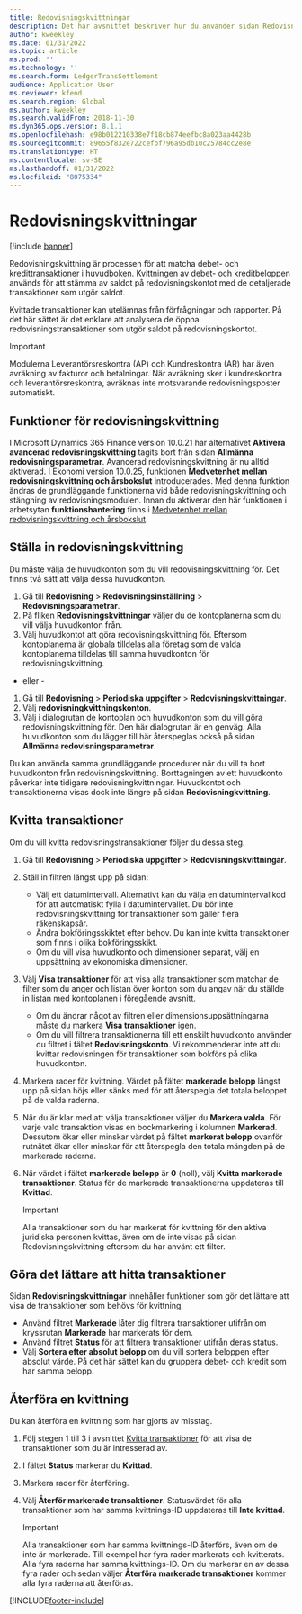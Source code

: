 ```yaml
---
title: Redovisningskvittningar
description: Det här avsnittet beskriver hur du använder sidan Redovisningskvittningar för att kvitta redovisningstransaktioner och återföra kvittningar.
author: kweekley
ms.date: 01/31/2022
ms.topic: article
ms.prod: ''
ms.technology: ''
ms.search.form: LedgerTransSettlement
audience: Application User
ms.reviewer: kfend
ms.search.region: Global
ms.author: kweekley
ms.search.validFrom: 2018-11-30
ms.dyn365.ops.version: 8.1.1
ms.openlocfilehash: e98b012210338e7f18cb874eefbc8a023aa4428b
ms.sourcegitcommit: 89655f832e722cefbf796a95db10c25784cc2e8e
ms.translationtype: HT
ms.contentlocale: sv-SE
ms.lasthandoff: 01/31/2022
ms.locfileid: "8075334"
---
```

# <a name="ledger-settlements"></a>Redovisningskvittningar

[!include [banner](../includes/banner.md)]

Redovisningskvittning är processen för att matcha debet- och kredittransaktioner i huvudboken. Kvittningen av debet- och kreditbeloppen används för att stämma av saldot på redovisningskontot med de detaljerade transaktioner som utgör saldot.

Kvittade transaktioner kan utelämnas från förfrågningar och rapporter. På det här sättet är det enklare att analysera de öppna redovisningstransaktioner som utgör saldot på redovisningskontot.

> [!IMPORTANT] 
> Modulerna Leverantörsreskontra (AP) och Kundreskontra (AR) har även avräkning av fakturor och betalningar. När avräkning sker i kundreskontra och leverantörsreskontra, avräknas inte motsvarande redovisningsposter automatiskt.

## <a name="ledger-settlement-features"></a>Funktioner för redovisningskvittning
I Microsoft Dynamics 365 Finance version 10.0.21 har alternativet **Aktivera avancerad redovisningskvittning** tagits bort från sidan **Allmänna redovisningsparametrar**. Avancerad redovisningskvittning är nu alltid aktiverad.
I Ekonomi version 10.0.25, funktionen **Medvetenhet mellan redovisningskvittning och årsbokslut** introducerades. Med denna funktion ändras de grundläggande funktionerna vid både redovisningskvittning och stängning av redovisningsmodulen. Innan du aktiverar den här funktionen i arbetsytan **funktionshantering** finns i [Medvetenhet mellan redovisningskvittning och årsbokslut](awareness-between-ledger-settlement-year-end-close.md).

## <a name="set-up-ledger-settlement"></a>Ställa in redovisningskvittning
Du måste välja de huvudkonton som du vill redovisningskvittning för. Det finns två sätt att välja dessa huvudkonton.

1. Gå till **Redovisning** > **Redovisningsinställning** > **Redovisningsparametrar**.
2. På fliken **Redovisningskvittningar** väljer du de kontoplanerna som du vill välja huvudkonton från.
3. Välj huvudkontot att göra redovisningskvittning för. Eftersom kontoplanerna är globala tilldelas alla företag som de valda kontoplanerna tilldelas till samma huvudkonton för redovisningskvittning.

  - eller -

1. Gå till **Redovisning** > **Periodiska uppgifter** > **Redovisningskvittningar**.
2. Välj **redovisningkvittningskonton**.
3. Välj i dialogrutan de kontoplan och huvudkonton som du vill göra redovisningskvittning för. Den här dialogrutan är en genväg. Alla huvudkonton som du lägger till här återspeglas också på sidan **Allmänna redovisningsparametrar**.

Du kan använda samma grundläggande procedurer när du vill ta bort huvudkonton från redovisningskvittning. Borttagningen av ett huvudkonto påverkar inte tidigare redovisningkvittningar. Huvudkontot och transaktionerna visas dock inte längre på sidan **Redovisningkvittning**.

## <a name="settle-transactions"></a><a name="settle-transactions"></a>Kvitta transaktioner
Om du vill kvitta redovisningstransaktioner följer du dessa steg.

1. Gå till **Redovisning** > **Periodiska uppgifter** > **Redovisningskvittningar**.
2. Ställ in filtren längst upp på sidan:

    - Välj ett datumintervall. Alternativt kan du välja en datumintervallkod för att automatiskt fylla i datumintervallet. Du bör inte redovisningskvittning för transaktioner som gäller flera räkenskapsår.
    - Ändra bokföringsskiktet efter behov. Du kan inte kvitta transaktioner som finns i olika bokföringsskikt.
    - Om du vill visa huvudkonto och dimensioner separat, välj en uppsättning av ekonomiska dimensioner.

3. Välj **Visa transaktioner** för att visa alla transaktioner som matchar de filter som du anger och listan över konton som du angav när du ställde in listan med kontoplanen i föregående avsnitt.

    - Om du ändrar något av filtren eller dimensionsuppsättningarna måste du markera **Visa transaktioner** igen.
    - Om du vill filtrera transaktionerna till ett enskilt huvudkonto använder du filtret i fältet **Redovisningskonto**. Vi rekommenderar inte att du kvittar redovisningen för transaktioner som bokförs på olika huvudkonton.

4. Markera rader för kvittning. Värdet på fältet **markerade belopp** längst upp på sidan höjs eller sänks med för att återspegla det totala beloppet på de valda raderna.
5. När du är klar med att välja transaktioner väljer du **Markera valda**. För varje vald transaktion visas en bockmarkering i kolumnen **Markerad**. Dessutom ökar eller minskar värdet på fältet **markerat belopp** ovanför rutnätet ökar eller minskar för att återspegla den totala mängden på de markerade raderna.
6. När värdet i fältet **markerade belopp** är **0** (noll), välj **Kvitta markerade transaktioner**. Status för de markerade transaktionerna uppdateras till **Kvittad**.

    > [!IMPORTANT]
    > Alla transaktioner som du har markerat för kvittning för den aktiva juridiska personen kvittas, även om de inte visas på sidan Redovisningskvittning eftersom du har använt ett filter.

## <a name="make-transactions-easier-to-find"></a>Göra det lättare att hitta transaktioner
Sidan **Redovisningskvittningar** innehåller funktioner som gör det lättare att visa de transaktioner som behövs för kvittning.

- Använd filtret **Markerade** låter dig filtrera transaktioner utifrån om kryssrutan **Markerade** har markerats för dem.
- Använd filtret **Status** för att filtrera transaktioner utifrån deras status.
- Välj **Sortera efter absolut belopp** om du vill sortera beloppen efter absolut värde. På det här sättet kan du gruppera debet- och kredit som har samma belopp.

## <a name="reverse-a-settlement"></a>Återföra en kvittning
Du kan återföra en kvittning som har gjorts av misstag.

1. Följ stegen 1 till 3 i avsnittet [Kvitta transaktioner](#settle-transactions) för att visa de transaktioner som du är intresserad av.
2. I fältet **Status** markerar du **Kvittad**.
3. Markera rader för återföring.
4. Välj **Återför markerade transaktioner**. Statusvärdet för alla transaktioner som har samma kvittnings-ID uppdateras till **Inte kvittad**.

    > [!IMPORTANT]
    > Alla transaktioner som har samma kvittnings-ID återförs, även om de inte är markerade. Till exempel har fyra rader markerats och kvitterats. Alla fyra raderna har samma kvittnings-ID. Om du markerar en av dessa fyra rader och sedan väljer **Återföra markerade transaktioner** kommer alla fyra raderna att återföras.





[!INCLUDE[footer-include](../../includes/footer-banner.md)]
